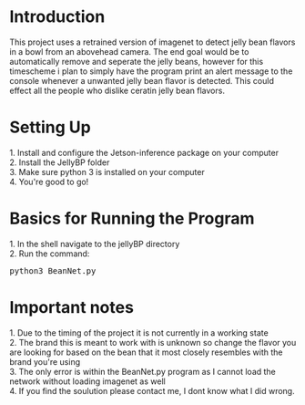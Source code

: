 <h1>Introduction</h1>
This project uses a retrained version of imagenet to detect jelly bean flavors in a bowl from an abovehead camera.
The end goal would be to automatically remove and seperate the jelly beans, however for this timescheme i plan to simply have the program print an alert message to the console whenever a unwanted jelly bean flavor is detected.
This could effect all the people who dislike ceratin jelly bean flavors.



<h1>Setting Up</h1>
1. Install and configure the Jetson-inference package on your computer
<br>
2. Install the JellyBP folder
<br>
3. Make sure python 3 is installed on your computer
<br>
4. You're good to go!
<h1>Basics for Running the Program</h1>
1. In the shell navigate to the jellyBP directory
<br>
2. Run the command: <pre>python3 BeanNet.py </pre>



<h1>Important notes</h1>
1. Due to the timing of the project it is not currently in a working state
<br>
2. The brand this is meant to work with is unknown so change the flavor you are looking for based on the bean that it most closely resembles with the brand you're using
<br>
3. The only error is within the BeanNet.py program as I cannot load the network without loading imagenet as well
<br>
4. If you find the soulution please contact me, I dont know what I did wrong.